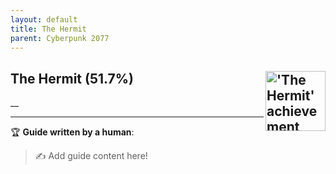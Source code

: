 ```yaml
---
layout: default
title: The Hermit
parent: Cyberpunk 2077
---
```


## The Hermit (51.7%) <img align="right" src="https://cdn.cloudflare.steamstatic.com/steamcommunity/public/images/apps/1091500/d1e79618b612be87bff4f5c70b1e825e37b05540.jpg" alt="'The Hermit' achievement icon" width="96" height="96">

__

---

:trophy: **Guide written by a human**:

> :writing_hand: Add guide content here!

